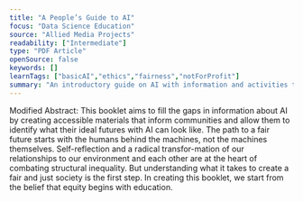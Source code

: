```yaml
---
title: "A People’s Guide to AI"
focus: "Data Science Education"
source: "Allied Media Projects"
readability: ["Intermediate"]
type: "PDF Article"
openSource: false
keywords: []
learnTags: ["basicAI","ethics","fairness","notForProfit"]
summary: "An introductory guide on AI with information and activities to help readers gain a deeper understanding of AI concepts and problems. "
---
```

Modified Abstract: This booklet aims to fill the gaps in information about AI by creating accessible materials that inform communities and allow them to identify what their ideal futures with AI can look like. The path to a fair future starts with the humans behind the machines, not the machines themselves. Self-reflection and a radical transfor-mation of our relationships to our environment and each other are at the heart of combating structural inequality. But understanding what it takes to create a fair and just society is the first step. In creating this booklet, we start from the belief that equity begins with education.
